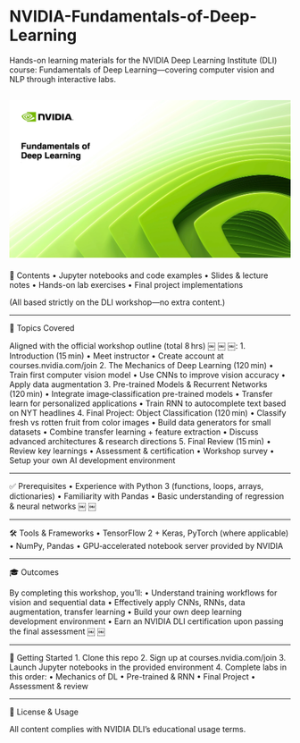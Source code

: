 # NVIDIA-Fundamentals-of-Deep-Learning
Hands-on learning materials for the NVIDIA Deep Learning Institute (DLI) course: Fundamentals of Deep Learning—covering computer vision and NLP through interactive labs.

![Preview](preview.jpg)
----

📂 Contents
	•	Jupyter notebooks and code examples
	•	Slides & lecture notes
	•	Hands-on lab exercises
	•	Final project implementations

(All based strictly on the DLI workshop—no extra content.)

----
🧠 Topics Covered

Aligned with the official workshop outline (total 8 hrs)  ￼ ￼ ￼:
	1.	Introduction (15 min)
	•	Meet instructor
	•	Create account at courses.nvidia.com/join
	2.	The Mechanics of Deep Learning (120 min)
	•	Train first computer vision model
	•	Use CNNs to improve vision accuracy
	•	Apply data augmentation
	3.	Pre-trained Models & Recurrent Networks (120 min)
	•	Integrate image‑classification pre-trained models
	•	Transfer learn for personalized applications
	•	Train RNN to autocomplete text based on NYT headlines
	4.	Final Project: Object Classification (120 min)
	•	Classify fresh vs rotten fruit from color images
	•	Build data generators for small datasets
	•	Combine transfer learning + feature extraction
	•	Discuss advanced architectures & research directions
	5.	Final Review (15 min)
	•	Review key learnings
	•	Assessment & certification
	•	Workshop survey
	•	Setup your own AI development environment

----

✅ Prerequisites
	•	Experience with Python 3 (functions, loops, arrays, dictionaries)
	•	Familiarity with Pandas
	•	Basic understanding of regression & neural networks  ￼ ￼

----

🛠 Tools & Frameworks
	•	TensorFlow 2 + Keras, PyTorch (where applicable)
	•	NumPy, Pandas
	•	GPU‑accelerated notebook server provided by NVIDIA

----

🎓 Outcomes

By completing this workshop, you’ll:
	•	Understand training workflows for vision and sequential data
	•	Effectively apply CNNs, RNNs, data augmentation, transfer learning
	•	Build your own deep learning development environment
	•	Earn an NVIDIA DLI certification upon passing the final assessment  ￼ ￼

----

🧩 Getting Started
	1.	Clone this repo
	2.	Sign up at courses.nvidia.com/join
	3.	Launch Jupyter notebooks in the provided environment
	4.	Complete labs in this order:
	•	Mechanics of DL
	•	Pre-trained & RNN
	•	Final Project
	•	Assessment & review

----

📑 License & Usage

All content complies with NVIDIA DLI’s educational usage terms.
